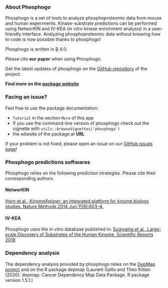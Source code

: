 ### About Phosphogo
Phosphogo is a set of tools to analyze phosphoproteomic data from mouse and human experiments. Kinase-substrate predictions can be performed using NetworKIN and IV-KEA (in vitro kinase enrichment analysis) in a user-friendly interface. Analyzing phosphoproteomic data without knowing how to code is now possible thanks to phosphogo!

Phosphogo is written in [R](https://www.r-project.org/) 4.0.

Please cite **our paper** when using Phosphogo.

Get the latest updates of phosphogo on the [GitHub repository](https://github.com/gaelfortin/phosphogo) of the project.

**Find more on the [package website](https://gaelfortin.github.io/phosphogo/)**

### Facing an issue?
Feel free to use the package documentation:
- `Tutorial` in the section `More` of this app
- If you use the command-line version of phosphogo check out the vignette with `utils::browseVignettes('phosphogo')`
- the wbesite of the package at **URL**

If your problem is not fixed, please open an issue on our [GitHub issues page](https://github.com/gaelfortin/phosphogo/issues)!

### Phosphogo predictions softwares
Phosphogo relies on the following prediction strategies. Please cite their corresponding authors.
#### NetworKIN
[Horn et al., KinomeXplorer: an integrated platform for kinome biology studies. Nature Methods 2014 Jun;11(6):603–4.](http://www.nature.com/nmeth/journal/v11/n6/full/nmeth.2968.html)

#### IV-KEA
Phosphogo uses the *in vitro* database published in:
[Sugiyama et al., Large-scale Discovery of Substrates of the Human Kinome. Scientific Reports 2019](https://www.nature.com/articles/s41598-019-46385-4)

### Dependency analysis
The dependency analysis provided by phosphogo relies on the [DepMap project](https://depmap.org/portal/) 
and on the R package depmap (Laurent Gatto and Theo Killian (2020). depmap: Cancer Dependency Map Data Package. R package version 1.5.1.)